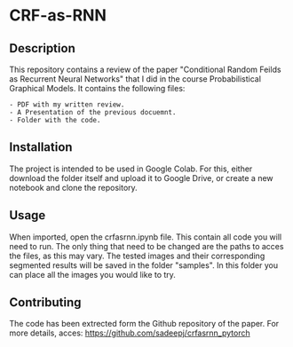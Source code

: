 # CRF-as-RNN

## Description

This repository contains a review of the paper "Conditional Random Feilds as Recurrent Neural Networks" that I did in the course Probabilistical Graphical Models. It contains the following files:

    - PDF with my written review.
    - A Presentation of the previous docuemnt.
    - Folder with the code.
    
## Installation

The project is intended to be used in Google Colab. For this, either download the folder itself and upload it to Google Drive, or create a new notebook and clone the repository.

## Usage

When imported, open the crfasrnn.ipynb file. This contain all code you will need to run. The only thing that need to be changed are the paths to acces the files, as this may vary.
The tested images and their corresponding segmented results will be saved in the folder "samples". In this folder you can place all the images you would like to try.

## Contributing

The code has been extrected form the Github repository of the paper. For more details, acces: https://github.com/sadeepj/crfasrnn_pytorch
